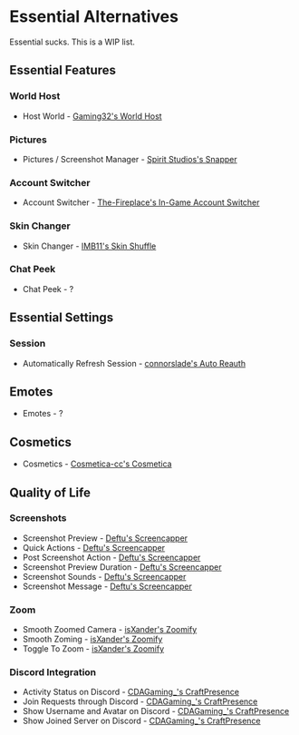 # Essential Alternatives

Essential sucks. This is a WIP list.

## Essential Features

### World Host

* Host World - [Gaming32's World Host](https://modrinth.com/mod/world-host)

### Pictures

* Pictures / Screenshot Manager - [Spirit Studios's Snapper](https://modrinth.com/mod/snapper)

### Account Switcher

* Account Switcher - [The-Fireplace's In-Game Account Switcher](https://modrinth.com/mod/in-game-account-switcher)

### Skin Changer

* Skin Changer - [IMB11's Skin Shuffle](https://modrinth.com/mod/skinshuffle)

### Chat Peek

* Chat Peek - ?

## Essential Settings

### Session

* Automatically Refresh Session - [connorslade's Auto Reauth](https://modrinth.com/mod/auto-reauth)

## Emotes

* Emotes - ?

## Cosmetics

* Cosmetics - [Cosmetica-cc's Cosmetica](https://modrinth.com/mod/cosmetica)

## Quality of Life

### Screenshots

* Screenshot Preview - [Deftu's Screencapper](https://modrinth.com/mod/screencapper)
* Quick Actions - [Deftu's Screencapper](https://modrinth.com/mod/screencapper)
* Post Screenshot Action - [Deftu's Screencapper](https://modrinth.com/mod/screencapper)
* Screenshot Preview Duration - [Deftu's Screencapper](https://modrinth.com/mod/screencapper)
* Screenshot Sounds - [Deftu's Screencapper](https://modrinth.com/mod/screencapper)
* Screenshot Message - [Deftu's Screencapper](https://modrinth.com/mod/screencapper)

### Zoom

* Smooth Zoomed Camera - [isXander's Zoomify](https://modrinth.com/mod/zoomify)
* Smooth Zoming - [isXander's Zoomify](https://modrinth.com/mod/zoomify)
* Toggle To Zoom - [isXander's Zoomify](https://modrinth.com/mod/zoomify)

### Discord Integration

* Activity Status on Discord - [CDAGaming_'s CraftPresence](https://modrinth.com/mod/craftpresence)
* Join Requests through Discord - [CDAGaming_'s CraftPresence](https://modrinth.com/mod/craftpresence)
* Show Username and Avatar on Discord - [CDAGaming_'s CraftPresence](https://modrinth.com/mod/craftpresence)
* Show Joined Server on Discord - [CDAGaming_'s CraftPresence](https://modrinth.com/mod/craftpresence)



